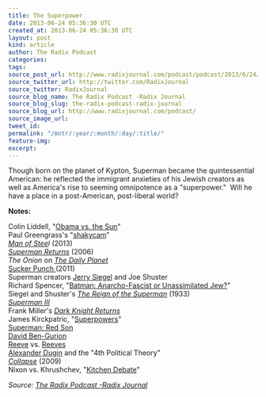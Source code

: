 ```yaml
---
title: The Superpower
date: 2013-06-24 05:36:30 UTC
created_at: 2013-06-24 05:36:30 UTC
layout: post
kind: article
author: The Radix Podcast
categories: 
tags: 
source_post_url: http://www.radixjournal.com/podcast/podcast/2013/6/24/the-superpower
source_twitter_url: http://twitter.com/RadixJournal
source_twitter: RadixJournal
source_blog_name: The Radix Podcast -Radix Journal
source_blog_slug: the-radix-podcast-radix-journal
source_blog_url: http://www.radixjournal.com/podcast/
source_image_url: 
tweet_id: 
permalink: "/mntr/:year/:month/:day/:title/"
feature-img: 
excerpt: 
---
```

<p>Though born on the planet of Kypton, Superman became the quintessential American: he reflected the immigrant anxieties of his Jewish creators as well as America's rise to seeming omnipotence as a "superpower."  Will he have a place in a post-American, post-liberal world?     </p>



<p><strong>Notes:</strong></p><p><span>Colin Liddell, "</span><a href="http://alternativeright.com/blog/2013/6/20/the-sun-declares-war-on-obama">Obama vs. the Sun</a><span>"</span><br><span>Paul Greengrass's "</span><a href="http://www.cinemablend.com/new/Interview-Paul-Greengrass-Explains-The-Shaky-Cam-17539.html">shakycam</a><span>" </span><br><em><a href="http://www.imdb.com/title/tt0770828/">Man of Stee</a>l </em><span>(2013)</span><br><em><a href="http://www.imdb.com/title/tt0348150/">Superman Returns</a> </em><span>(2006) </span><br><em>The Onion</em><span> on </span><em><a href="http://www.theonion.com/articles/economically-healthy-daily-planet-now-most-unreali,28718/">The Daily Planet</a></em><br><a href="http://www.imdb.com/title/tt0978764/">Sucker Punch </a><span>(2011)</span><br><span>Superman creators </span><a href="https://en.wikipedia.org/wiki/Jerry_Siegel">Jerry Siegel</a><span> and Joe Shuster</span><br><span>Richard Spencer, "</span><a href="http://altright-archive.net/main/blogs/zeitgeist/batman/">Batman: Anarcho-Fascist or Unassimilated Jew?</a><span>"</span><br><span>Siegel and Shuster's </span><a href="http://en.wikipedia.org/wiki/The_Reign_of_the_Superman"><em>The Reign of the Superman</em></a><span> (1933)</span><br><em><a href="http://www.youtube.com/watch?v=UiwduaIGVVE">Superman III</a></em><br><span>Frank Miller's </span><em><a href="http://www.amazon.com/gp/product/1563893428/ref=as_li_ss_tl?ie=UTF8&amp;camp=1789&amp;creative=390957&amp;creativeASIN=1563893428&amp;linkCode=as2&amp;tag=alterright-20">Dark Knight Returns</a></em><br><span>James Kirckpatric, "</span><a href="http://altright-archive.net/main/the-magazine/superpowers/">Superpowers</a><span>"</span><br><a href="http://www.amazon.com/gp/product/1401201911/ref=as_li_ss_tl?ie=UTF8&amp;camp=1789&amp;creative=390957&amp;creativeASIN=1401201911&amp;linkCode=as2&amp;tag=alterright-20">Superman: Red Son</a><br><a href="http://en.wikipedia.org/wiki/David_Ben-Gurion">David Ben-Gurion</a><br><a href="http://en.wikipedia.org/wiki/Christopher_Reeve">Reeve</a><span> vs. </span><a href="http://en.wikipedia.org/wiki/George_Reeves">Reeves</a><br><a href="http://www.counter-currents.com/2012/09/unthinking-liberalism/">Alexander Dugin</a><span> and the "4th Political Theory" </span><br><a href="http://www.imdb.com/title/tt1503769/"><em>Collapse</em></a><span> (2009) </span><br><span>Nixon vs. Khrushchev, "</span><a href="http://www.youtube.com/watch?v=-CvQOuNecy4">Kitchen Debate</a><span>"</span></p><div class="">
    <i>Source: <a href="http://www.radixjournal.com/podcast/">The Radix Podcast -Radix Journal</a></i>
</div>
